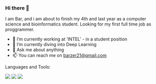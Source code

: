 ### Hi there 👋


I am Bar, and i am about to finish my 4th and last year as a computer science and bioinformatics student.
Looking for my first full time job as proggrammer.

- 🔭 I’m currently working at 'INTEL' - in a student position
- 🌱 I’m currently diving into Deep Learning 
- 💬 Ask me about anything
- 📫 You can reach me on barzer21@gmail.com

<!-- - 
- 🤔 I’m looking for help with Data Science -->

Languages and Tools:

<img src="https://img.shields.io/badge/python%20-%2314354C.svg?&style=for-the-badge&logo=python&logoColor=white"/>
<img src="https://img.shields.io/badge/c++%20-%2300599C.svg?&style=for-the-badge&logo=c%2B%2B&ogoColor=white"/> 
<img src="https://img.shields.io/badge/java-%23ED8B00.svg?&style=for-the-badge&logo=java&logoColor=white"/>
